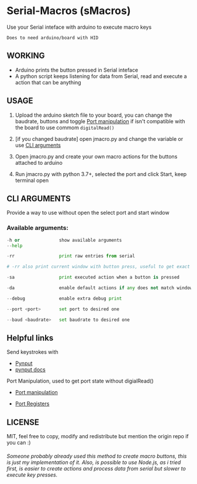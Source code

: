 # Serial-Macros (sMacros)

Use your Serial inteface with arduino to execute macro keys

```
Does to need arduino/board with HID 
```

## WORKING
- Arduino prints the button pressed in Serial inteface
- A python script keeps listening for data from Serial, read and execute a action that can be anything

## USAGE
1. Upload the arduino sketch file to your board, you can change the baudrate, buttons and toggle [Port manipulation](https://www.arduino.cc/en/Reference/PortManipulation) if isn't compatible with the board to use commom ```digitalRead() ```

2. [if you changed baudrate] open jmacro.py and change the variable or use [CLI arguments](#arguments)

3. Open jmacro.py and create your own macro actions for the buttons attached to arduino 

4. Run jmacro.py with python 3.7+, selected the port and click Start, keep terminal open



## CLI ARGUMENTS
Provide a way to use without open the select port and start window


### Available arguments:

```py
-h or               show available arguments
--help

-rr                 print raw entries from serial

# -rr also print current window with button press, useful to get exact window title

-sa                 print executed action when a button is pressed            

-da                 enable default actions if any does not match window title

--debug             enable extra debug print

--port <port>       set port to desired one 

--baud <baudrate>   set baudrate to desired one
```

## Helpful links
Send keystrokes with
* [Pynput](https://github.com/moses-palmer/pynput)
* [pynput docs](https://pynput.readthedocs.io/en/latest/keyboard.html)


Port Manipulation, used to get port state without digialRead()

* [Port manipulation](https://www.arduino.cc/en/Reference/PortManipulation)

* [Port Registers](https://forum.arduino.cc/index.php?topic=301832.0)

## LICENSE
MIT, feel free to copy, modify and redistribute
but mention the origin repo if you can :)

<h6>
    Someone probably already used this method to create macro buttons,
    this is just my implementation of it.
    Also, is possible to use Node.js, as i tried first, is easier to create actions and
    process data from serial but slower to execute key presses.
</h6>